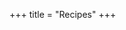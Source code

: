 +++
title = "Recipes"
+++

<div class="spreadsheet" src="../recipes.toml" fullHeightWithRowsPerScreen=8> </div>  